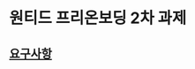 # 원티드 프리온보딩 2차 과제

## [요구사항](https://gist.github.com/pocojang/3c3d4470a3d2a978b5ebfb3f613e40fa)

##
